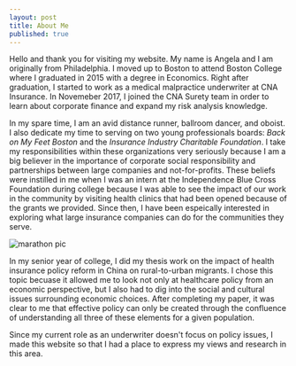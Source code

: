 ```yaml
---
layout: post
title: About Me
published: true
---
```


Hello and thank you for visiting my website. My name is Angela and I am originally from Philadelphia. I moved up to Boston to attend Boston College where I graduated in 2015 with a degree in Economics. Right after graduation, I started to work as a medical malpractice underwriter at CNA Insurance. In Novemeber 2017, I joined the CNA Surety team in order to learn about corporate finance and expand my risk analysis knowledge. 

In my spare time, I am an avid distance runner, ballroom dancer, and oboist. I also dedicate my time to serving on two young professionals boards: _Back on My Feet Boston_ and the _Insurance Industry Charitable Foundation_. I take my responsibilities within these organizations very seriously because I am a big believer in the importance of corporate social responsibility and partnerships between large companies and not-for-profits. These beliefs were instilled in me when I was an intern at the Independence Blue Cross Foundation during college because I was able to see the impact of our work in the community by visiting health clinics that had been opened because of the grants we provided. Since then, I have been espeically interested in exploring what large insurance companies can do for the communities they serve.

![marathon pic]({{site.baseurl}}/img/marathon%20pic.jpg)

In my senior year of college, I did my thesis work on the impact of health insurance policy reform in China on rural-to-urban migrants. I chose this topic becuase it allowed me to look not only at healthcare policy from an economic perspective, but I also had to dig into the social and cultural issues surrounding economic choices. After completing my paper, it was clear to me that effective policy can only be created through the confluence of understanding all three of these elements for a given population.

Since my current role as an underwriter doesn't focus on policy issues, I made this website so that I had a place to express my views and research in this area. 
